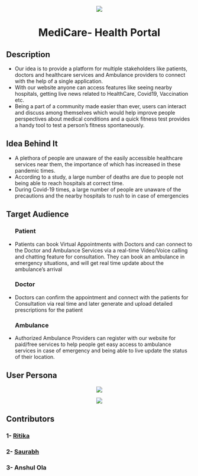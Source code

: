 
<p align="center">
  <img src="https://user-images.githubusercontent.com/58622363/137137666-9886154d-579d-40c7-9d14-c0df99f2ad54.png" />
</p>

<h1 align="center">
  <b><large> MediCare- Health Portal</b></large>
</h1>

## Description

<ul>
  <li>Our idea is to provide a platform for multiple
stakeholders like patients, doctors and healthcare
services and Ambulance providers to connect with
the help of a single application.</li>
  <li>With our website anyone can access features like seeing nearby
hospitals, getting live news related to HealthCare,
Covid19, Vaccination etc. 
</li>
  <li>Being a part of a community made easier than ever, users can interact
and discuss among themselves which would help
improve people perspectives about medical
conditions and a quick fitness test provides a handy
tool to test a person’s fitness spontaneously.</li>
</ul> 

## Idea Behind It

<ul>
  <li>A plethora of people are unaware of the easily accessible
healthcare services near them, the importance of which
has increased in these pandemic times.
</li>
  <li>According to a study, a large number of deaths are due to
people not being able to reach hospitals at correct time.</li>
  <li>During Covid-19 times, a large number of people are
unaware of the precautions and the nearby hospitals to
rush to in case of emergencies</li>
</ul> 

## Target Audience

<ul>
  
  ### Patient 
  <li>Patients can book Virtual Appointments
with Doctors and can connect to the
Doctor and Ambulance Services via a
real-time Video/Voice calling and
chatting feature for consultation. They
can book an ambulance in emergency
situations, and will get real time update
about the ambulance’s arrival</li>
  
  ### Doctor 
  <li>Doctors can confirm the
appointment and connect
with the patients for
Consultation via real time
and later generate and
upload detailed prescriptions
for the patient</li>
  
  ### Ambulance
  <li>Authorized Ambulance
Providers can register with our
website for paid/free services
to help people get easy access
to ambulance services in case
of emergency and being able
to live update the status of
their location.</li>
</ul> 

## User Persona

<p align="center">
  <img src="https://user-images.githubusercontent.com/58622363/137139068-e03231db-1258-4e83-b097-f5f0b265bc74.png" />
</p>

<p align="center">
  <img src="https://user-images.githubusercontent.com/58622363/137139284-9ab47386-025f-4df0-86e8-86adca4acdc3.png" />
</p>

## Contributors

### 1- [Ritika](https://github.com/ritikaxx)
### 2- [Saurabh](https://github.com/baazis)
### 3- Anshul Ola




